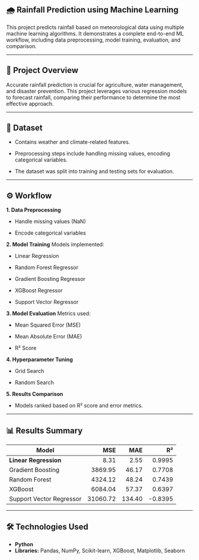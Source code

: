 ## 🌧 Rainfall Prediction using Machine Learning
This project predicts rainfall based on meteorological data using multiple machine learning algorithms. It demonstrates a complete end-to-end ML workflow, including data preprocessing, model training, evaluation, and comparison.

---

## 📌 Project Overview
Accurate rainfall prediction is crucial for agriculture, water management, and disaster prevention. This project leverages various regression models to forecast rainfall, comparing their performance to determine the most effective approach.

---

## 📂 Dataset
- Contains weather and climate-related features.

- Preprocessing steps include handling missing values, encoding categorical variables.

- The dataset was split into training and testing sets for evaluation.

---

## ⚙ Workflow
**1. Data Preprocessing**

- Handle missing values (NaN)

- Encode categorical variables

**2. Model Training**
Models implemented:

- Linear Regression

- Random Forest Regressor

- Gradient Boosting Regressor

- XGBoost Regressor

- Support Vector Regressor

**3. Model Evaluation**
Metrics used:

- Mean Squared Error (MSE)

- Mean Absolute Error (MAE)

- R² Score

**4. Hyperparameter Tuning**

- Grid Search

- Random Search

**5. Results Comparison**

- Models ranked based on R² score and error metrics.

---

## 📊 Results Summary
| Model                    |      MSE |    MAE |      R² |
| ------------------------ | -------: | -----: | ------: |
| **Linear Regression**    |     8.31 |   2.55 |  0.9995 |
| Gradient Boosting        |  3869.95 |  46.17 |  0.7708 |
| Random Forest            |  4324.12 |  48.24 |  0.7439 |
| XGBoost                  |  6084.04 |  57.37 |  0.6397 |
| Support Vector Regressor | 31060.72 | 134.40 | -0.8395 |

---

## 🛠 Technologies Used
- **Python**
- **Libraries:** Pandas, NumPy, Scikit-learn, XGBoost, Matplotlib, Seaborn

